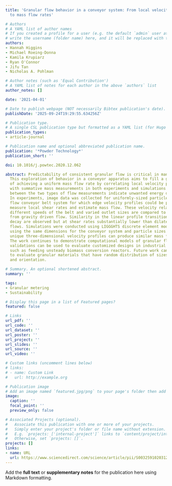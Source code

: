 ```yaml
---
title: 'Granular flow behavior in a conveyor system: From local velocity profiles
  to mass flow rates'

# Authors
# A YAML list of author names
# If you created a profile for a user (e.g. the default `admin` user at `content/authors/admin/`), 
# write the username (folder name) here, and it will be replaced with their full name and linked to their profile.
authors:
- Hannah Higgins
- Michael Roeing-Donna
- Kamila Krupiarz
- Ryan O'Connor
- Jifu Tan
- Nicholas A. Pohlman

# Author notes (such as 'Equal Contribution')
# A YAML list of notes for each author in the above `authors` list
author_notes: []

date: '2021-04-01'

# Date to publish webpage (NOT necessarily Bibtex publication's date).
publishDate: '2025-09-24T19:29:55.634256Z'

# Publication type.
# A single CSL publication type but formatted as a YAML list (for Hugo requirements).
publication_types:
- article-journal

# Publication name and optional abbreviated publication name.
publication: '*Powder Technology*'
publication_short: ''

doi: 10.1016/j.powtec.2020.12.062

abstract: Predictability of consistent granular flow is critical in many industries.
  This exploration of behavior in a conveyor apparatus aims to fill a gap in knowledge
  of achieving a uniform mass flow rate by correlating local velocity profile data
  with summative mass measurements in both experiments and simulations. Differences
  between the two types of flow measurements indicate unwanted energy dissipation.
  In experiments, image data was collected for uniformly-sized particles in the bottom-driven
  flow conveyor belt system for which edge velocity profiles could be produced to
  measure local shear rates and estimate mass flow. These velocity relationships under
  different speeds of the belt and varied outlet sizes are compared to shear rates
  from gravity driven flow. Similarity in the linear profile transitioning to an exponential
  decay are observed but at shear rates substantially lower than dilated, free-surface
  flows. Simulations were conducted using LIGGGHTS discrete element model framework
  using the same dimensions for the conveyor system and particle sizes. Results show
  unique three-dimensional velocity profiles can produce similar mass flow rate behavior.
  The work continues to demonstrate computational models of granular flows with experimental
  validations can be used to evaluate customized designs in industrial applications,
  such as feeding unsteady biomass conversion reactors. Future work can be developed
  to evaluate granular materials that have random distribution of sizes, aspect ratios,
  and orientation.

# Summary. An optional shortened abstract.
summary: ''

tags:
- Granular metering
- Sustainability

# Display this page in a list of Featured pages?
featured: false

# Links
url_pdf: ''
url_code: ''
url_dataset: ''
url_poster: ''
url_project: ''
url_slides: ''
url_source: ''
url_video: ''

# Custom links (uncomment lines below)
# links:
# - name: Custom Link
#   url: http://example.org

# Publication image
# Add an image named `featured.jpg/png` to your page's folder then add a caption below.
image:
  caption: ''
  focal_point: ''
  preview_only: false

# Associated Projects (optional).
#   Associate this publication with one or more of your projects.
#   Simply enter your project's folder or file name without extension.
#   E.g. `projects: ['internal-project']` links to `content/project/internal-project/index.md`.
#   Otherwise, set `projects: []`.
projects: []
links:
- name: URL
  url: https://www.sciencedirect.com/science/article/pii/S0032591020312298
---
```


Add the **full text** or **supplementary notes** for the publication here using Markdown formatting.
